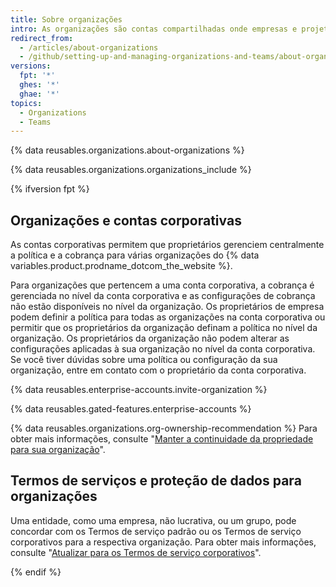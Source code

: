 ```yaml
---
title: Sobre organizações
intro: As organizações são contas compartilhadas onde empresas e projetos de código aberto podem colaborar em muitos projetos de uma vez. Os proprietários e administradores podem gerenciar o acesso de integrantes aos dados e projetos da organização com recursos avançados administrativos e de segurança.
redirect_from:
  - /articles/about-organizations
  - /github/setting-up-and-managing-organizations-and-teams/about-organizations
versions:
  fpt: '*'
  ghes: '*'
  ghae: '*'
topics:
  - Organizations
  - Teams
---
```


{% data reusables.organizations.about-organizations %}

{% data reusables.organizations.organizations_include %}

{% ifversion fpt %}
## Organizações e contas corporativas

As contas corporativas permitem que proprietários gerenciem centralmente a política e a cobrança para várias organizações do {% data variables.product.prodname_dotcom_the_website %}.

Para organizações que pertencem a uma conta corporativa, a cobrança é gerenciada no nível da conta corporativa e as configurações de cobrança não estão disponíveis no nível da organização. Os proprietários de empresa podem definir a política para todas as organizações na conta corporativa ou permitir que os proprietários da organização definam a política no nível da organização. Os proprietários da organização não podem alterar as configurações aplicadas à sua organização no nível da conta corporativa. Se você tiver dúvidas sobre uma política ou configuração da sua organização, entre em contato com o proprietário da conta corporativa.

{% data reusables.enterprise-accounts.invite-organization %}

{% data reusables.gated-features.enterprise-accounts %}

{% data reusables.organizations.org-ownership-recommendation %} Para obter mais informações, consulte "[Manter a continuidade da propriedade para sua organização](/organizations/managing-peoples-access-to-your-organization-with-roles/maintaining-ownership-continuity-for-your-organization)".

## Termos de serviços e proteção de dados para organizações

Uma entidade, como uma empresa, não lucrativa, ou um grupo, pode concordar com os Termos de serviço padrão ou os Termos de serviço corporativos para a respectiva organização. Para obter mais informações, consulte "[Atualizar para os Termos de serviço corporativos](/articles/upgrading-to-the-corporate-terms-of-service)".

{% endif %}

